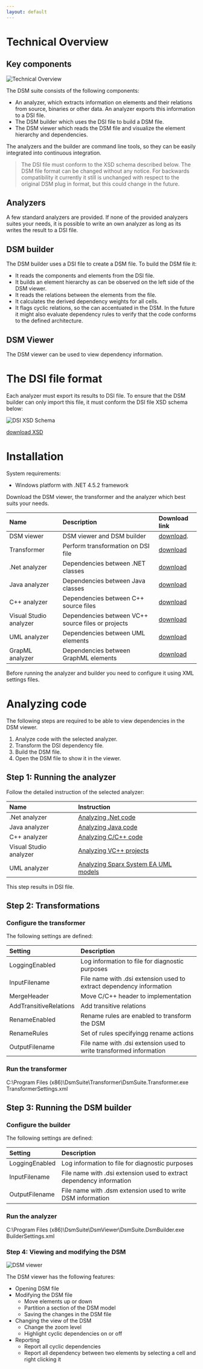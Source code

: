 ```yaml
---
layout: default
---
```


# Technical Overview

## Key components

![Technical Overview](https://dsmsuite.github.io/assets/img/user_manual/technical_overview.png "Technical Overview")

The DSM suite consists of the following components:
* An analyzer, which extracts information on elements and their relations from source, binaries or other data. An analyzer exports this information to a DSI file.
* The DSM builder which uses the DSI file to build a DSM file. 
* The DSM viewer which reads the DSM file and visualize the element hierarchy and dependencies.

The analyzers and the builder are command line tools, so they can be easily integrated into continuous integration.

> The DSI file must conform to the XSD schema described below. The DSM file format can be changed without any notice. 
> For backwards compatibility it currently it still is unchanged with respect to the original DSM plug in format, 
> but this could change in the future.

## Analyzers
A few standard analyzers are provided. If none of the provided analyzers suites your needs, 
it is possible to write an own analyzer as long as its writes the result to a DSI file.

## DSM builder
The DSM builder uses a DSI file to create a DSM file. To build the DSM file it:
* It reads the components and elements from the DSI file.
* It builds an element hierarchy as can be observed on the left side of the DSM viewer.
* It reads the relations between the elements from the file.
* It calculates the derived dependency weights for all cells.
* It flags cyclic relations, so the can accentuated in the DSM.
In the future it might also evaluate dependency rules to verify that the code conforms to the defined architecture.

## DSM Viewer
The DSM viewer can be used to view dependency information.

# The DSI file format

Each analyzer must export its results to DSI file. To ensure that the DSM builder can only import this file,
it must conform the DSI file XSD schema below:

![DSI XSD Schema](https://dsmsuite.github.io/assets/img/user_manual/xsd_schema.png "DSI XSD Schema")

[download XSD](https://dsmsuite.github.io/downloads/dsi.xsd "XSD Schema")

# Installation

System requirements:
* Windows platform with .NET 4.5.2 framework

Download the DSM viewer, the transformer and the analyzer which best suits your needs.

| Name                   | Description                                        | Download link 
|:-----------------------|:---------------------------------------------------|:---------------------------------------------------------------------------
| DSM viewer             | DSM viewer and DSM builder                         | [download](https://dsmsuite.github.io/downloads/DsmSuite.Viewer.msi).
| Transformer            | Perform transformation on DSI file                 | [download](https://dsmsuite.github.io/downloads/DsmSuite.Transformer.msi)
| .Net analyzer          | Dependencies between .NET classes                  | [download](https://dsmsuite.github.io/downloads/DsmSuite.DotNetAnalyzer.msi)
| Java analyzer          | Dependencies between Java classes                  | [download](https://dsmsuite.github.io/downloads/DsmSuite.JdepsAnalyzer.msi)
| C++ analyzer           | Dependencies between C++ source files              | [download](https://dsmsuite.github.io/downloads/DsmSuite.CppAnalyzer.msi)
| Visual Studio analyzer | Dependencies between VC++ source files or projects | [download](https://dsmsuite.github.io/downloads/DsmSuite.VisualStudioAnalyzer.msi)
| UML analyzer           | Dependencies between UML elements                  | [download](https://dsmsuite.github.io/downloads/DsmSuite.UmlAnalyzer.msi)
| GrapML analyzer        | Dependencies between GraphML elements              | [download](https://dsmsuite.github.io/downloads/DsmSuite.GraphMLAnalyzer.msi)
Before running the analyzer and builder you need to configure it using XML settings files. 

# Analyzing code

The following steps are required to be able to view dependencies in the DSM viewer.

1. Analyze code with the selected analyzer.
2. Transform the DSI dependency file.
3. Build the DSM file.
4. Open the DSM file to show it in the viewer.

## Step 1: Running the analyzer

Follow the detailed instruction of the selected analyzer:

| Name                   | Instruction                                             |
|:-----------------------|:--------------------------------------------------------|
| .Net analyzer          | [Analyzing .Net code](user_guide_dotnet)                |
| Java analyzer          | [Analyzing Java code](user_guide_java)                  |
| C++ analyzer           | [Analyzing C/C++ code](user_guide_cpp)                  |
| Visual Studio analyzer | [Analyzing VC++ projects](user_guide_visual_studio)     |
| UML analyzer           | [Analyzing Sparx System EA UML models](user_guide_uml)  |

This step results in DSI file.

## Step 2: Transformations

### Configure the transformer

The following settings are defined:

| Setting                | Description                                                          | 
|:-----------------------|:---------------------------------------------------------------------|
| LoggingEnabled         | Log information to file for diagnostic purposes                      |
| InputFilename          | File name with .dsi extension used to extract dependency information |     
| MergeHeader            | Move C/C++ header to implementation                                  |  
| AddTransitiveRelations | Add transitive relations                                             |     
| RenameEnabled          | Rename rules are enabled to transform the DSM                        |  
| RenameRules            | Set of rules specifyingg rename actions                              | 
| OutputFilename         | File name with .dsi extension used to write transformed information  |      

### Run the transformer

C:\Program Files (x86)\DsmSuite\Transformer\DsmSuite.Transformer.exe TransformerSettings.xml

## Step 3: Running the DSM builder

### Configure the builder

The following settings are defined:

| Setting          | Description                                                          | 
|:-----------------|:---------------------------------------------------------------------|
| LoggingEnabled   | Log information to file for diagnostic purposes                      |
| InputFilename    | File name with .dsi extension used to extract dependency information |     
| OutputFilename   | File name with .dsm extension used to write DSM information          |      

### Run the analyzer

C:\Program Files (x86)\DsmSuite\DsmViewer\DsmSuite.DsmBuilder.exe BuilderSettings.xml



### Step 4: Viewing and modifying the DSM

![DSM viewer](https://dsmsuite.github.io/assets/img/user_manual/dsm_viewer.png "DSM viewer")

The DSM viewer has the following features:

* Opening DSM file
* Modifying the DSM file 	
	* Move elements up or down
	* Partition a section of the DSM model
	* Saving the changes in the DSM file
* Changing the view of the DSM
	* Change the zoom level
	* Highlight cyclic dependencies on or off
* Reporting
	* Report all cyclic dependencies
	* Report all dependency between two elements by selecting a cell and right clicking it

